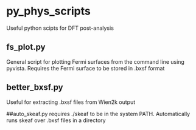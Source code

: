 # py_phys_scripts
Useful python scipts for DFT post-analysis

## fs_plot.py
General script for plotting Fermi surfaces from the command line using pyvista. Requires the Fermi surface to be stored in .bxsf format

## better_bxsf.py
Useful for extracting .bxsf files from Wien2k output 

##auto_skeaf.py
requires ./skeaf to be in the system PATH. Automatically runs skeaf over .bxsf files in a directory
